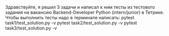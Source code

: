 Здравствуйте, я решил 3 задачи и написал к ним тесты из тестового задания на вакансию Backend-Developer Python (intern/junior) в Тетрике. Чтобы выполнить тесты надо в терминале написать: 
pytest task1/test_solution.py -v 
pytest task2/test_solution.py -v 
pytest task3/test_solution.py -v